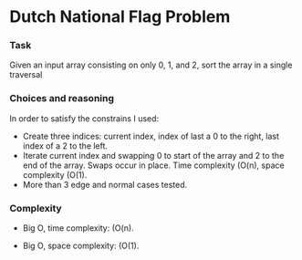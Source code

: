 Dutch National Flag Problem
================

### Task
Given an input array consisting on only 0, 1, and 2, sort the array in a single traversal

### Choices and reasoning

In order to satisfy the constrains I used:

- Create three indices: current index, index of last a 0 to the right, last index of a 2 to the left.
- Iterate current index and swapping 0 to start of the array and 2 to the end of the array. Swaps occur in place. Time complexity \(O(n\), space complexity \(O(1\).
- More than 3 edge and normal cases tested.

### Complexity

- Big O, time complexity: \(O(n\).

- Big O, space complexity: \(O(1\).
